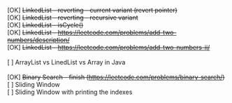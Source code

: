 [OK] <strike>LinkedList - reverting - current variant (revert pointer)</strike> <br>
[OK] <strike>LinkedList - reverting - recursive variant <br></strike>
[OK] <strike>LinkedList - isCycle() </strike><br>
[OK] <strike>LinkedList - https://leetcode.com/problems/add-two-numbers/description/ </strike><br>
[OK] <strike>LinkedList - https://leetcode.com/problems/add-two-numbers-ii/ </strike><br>
<br>
[ ] ArrayList vs LinedList vs Array in Java<br>
<br>
[OK] <strike>Binary Search - finish (https://leetcode.com/problems/binary-search/) </strike> <br>
[ ] Sliding Window <br>
[ ] Sliding Window with printing the indexes <br>